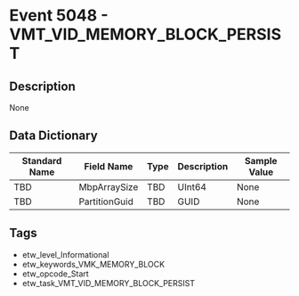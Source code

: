 # Event 5048 - VMT_VID_MEMORY_BLOCK_PERSIST

## Description
None

## Data Dictionary
|Standard Name|Field Name|Type|Description|Sample Value|
|---|---|---|---|---|
|TBD|MbpArraySize|TBD|UInt64|None|None|
|TBD|PartitionGuid|TBD|GUID|None|None|

## Tags
* etw_level_Informational
* etw_keywords_VMK_MEMORY_BLOCK
* etw_opcode_Start
* etw_task_VMT_VID_MEMORY_BLOCK_PERSIST